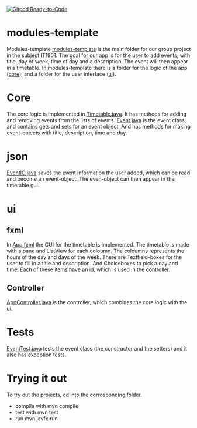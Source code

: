 [![Gitpod Ready-to-Code](https://img.shields.io/badge/Gitpod-Ready--to--Code-blue?logo=gitpod)](https://gitlab.stud.idi.ntnu.no/it1901/groups-2021/gr2139/gr2139)

# modules-template 
Modules-template [modules-template](modules-template) is the main folder for our group project in the subject IT1901. 
The goal for our app is for the user to add events, with title, day of week, time of day and a description. The event will then appear in a timetable. 
In modules-template there is a folder for the logic of the app ([core](modules-template/core)), and a folder for the user interface ([ui](modules-template/ui)). 

# Core 
The core logic is implemented in [Timetable.java](modules-template/core/src/main/java/core/Timetable.java). It has methods for adding and removing events from the lists of events.
[Event.java](modules-template/core/src/main/java/core/Event.java) is the event class, and contains gets and sets for an event object. And has methods for making event-objects with title, description, time and day. 

# json
[EventIO.java](Timetable/core/src/main/java/timetable/json/EventIO.java) saves the event information the user added, which can be read and become an event-object. The even-object can then appear in the timetable gui.  


# ui
## fxml
In [App.fxml](modules-template/ui/src/main/resources/ui/App.fxml) the GUI for the timetable is implemented. The timetable is made with a pane and ListView for each coloumn. The coloumns represents the hours of the day and days of the week. There are Textfield-boxes for the user to fill in a title and description. And Choiceboxes to pick a day and time. Each of these items have an id, which is used in the controller. 

## Controller
[AppController.java](modules-template/ui/src/main/java/ui/AppController.java) is the controller, which combines the core logic with the ui. 

# Tests
[EventTest.java](modules-template/core/src/test/java/core/EventTest.java) tests the event class (the constructor and the setters) and it also has exception tests. 

# Trying it out
To try out the projects, cd into the corrosponding folder.
* compile with mvn compile
* test with mvn test 
* run mvn javfx:run 
